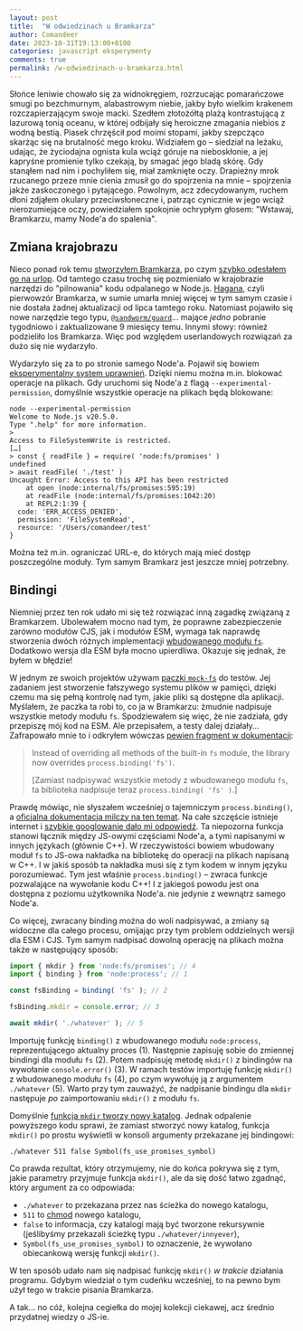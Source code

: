 ```yaml
---
layout: post
title:  "W odwiedzinach u Bramkarza"
author: Comandeer
date: 2023-10-31T19:13:00+0100
categories: javascript eksperymenty
comments: true
permalink: /w-odwiedzinach-u-bramkarza.html
---
```


Słońce leniwie chowało się za widnokręgiem, rozrzucając pomarańczowe smugi po bezchmurnym, alabastrowym niebie, jakby było wielkim krakenem rozczapierzającym swoje macki. Szedłem złotożółtą plażą kontrastującą z lazurową tonią oceanu, w której odbijały się heroiczne zmagania niebios z wodną bestią. Piasek chrzęścił pod moimi stopami, jakby szepcząco skarżąc się na brutalność mego kroku. Widziałem go – siedział na leżaku, udając, że życiodajna ognista kula wciąż góruje na nieboskłonie, a jej kapryśne promienie tylko czekają, by smagać jego bladą skórę. Gdy stanąłem nad nim i pochyliłem się, miał zamknięte oczy. Drapieżny mrok rzucanego przeze mnie cienia zmusił go do spojrzenia na mnie – spojrzenia jakże zaskoczonego i pytającego. Powolnym, acz zdecydowanym, ruchem dłoni zdjąłem okulary przeciwsłoneczne i, patrząc cynicznie w jego wciąż nierozumiejące oczy, powiedziałem spokojnie ochrypłym głosem: "Wstawaj, Bramkarzu, mamy Node'a do spalenia".

## Zmiana krajobrazu

Nieco ponad rok temu [stworzyłem Bramkarza](https://blog.comandeer.pl/bramkarz.html), po czym [szybko odesłałem go na urlop](https://blog.comandeer.pl/bramkarz-na-urlopie.html). Od tamtego czasu trochę się pozmieniało w krajobrazie narzędzi do "pilnowania" kodu odpalanego w Node.js. [Hagana](https://github.com/yaakov123/hagana), czyli pierwowzór Bramkarza, w sumie umarła mniej więcej w tym samym czasie i nie dostała żadnej aktualizacji od lipca tamtego roku. Natomiast pojawiło się nowe narzędzie tego typu, [`@sandworm/guard`](https://www.npmjs.com/package/@sandworm/guard)… mające _jedno_ pobranie tygodniowo i zaktualizowane 9 miesięcy temu. Innymi słowy: również podzieliło los Bramkarza. Więc pod względem userlandowych rozwiązań za dużo się nie wydarzyło.

Wydarzyło się za to po stronie samego Node'a. Pojawił się bowiem [eksperymentalny system uprawnień](https://nodejs.org/docs/latest-v20.x/api/permissions.html). Dzięki niemu można m.in. blokować operacje na plikach. Gdy uruchomi się Node'a z flagą `--experimental-permission`, domyślnie wszystkie operacje na plikach będą blokowane:

```shell
node --experimental-permission
Welcome to Node.js v20.5.0.
Type ".help" for more information.
>
Access to FileSystemWrite is restricted.
[…]
> const { readFile } = require( 'node:fs/promises' )
undefined
> await readFile( './test' )
Uncaught Error: Access to this API has been restricted
    at open (node:internal/fs/promises:595:19)
    at readFile (node:internal/fs/promises:1042:20)
    at REPL2:1:39 {
  code: 'ERR_ACCESS_DENIED',
  permission: 'FileSystemRead',
  resource: '/Users/comandeer/test'
}
```

Można też m.in. ograniczać URL-e, do których mają mieć dostęp poszczególne moduły. Tym samym Bramkarz jest jeszcze mniej potrzebny.

## Bindingi

Niemniej przez ten rok udało mi się też rozwiązać inną zagadkę związaną z Bramkarzem. Ubolewałem mocno nad tym, że poprawne zabezpieczenie zarówno modułów CJS, jak i modułów ESM, wymaga tak naprawdę stworzenia dwóch różnych implementacji [wbudowanego modułu `fs`](https://nodejs.org/docs/latest-v20.x/api/fs.html). Dodatkowo wersja dla ESM była mocno upierdliwa. Okazuje się jednak, że byłem w błędzie!

W jednym ze swoich projektów używam [paczki `mock-fs`](https://www.npmjs.com/package/mock-fs) do testów. Jej zadaniem jest stworzenie fałszywego systemu plików w pamięci, dzięki czemu ma się pełną kontrolę nad tym, jakie pliki są dostępne dla aplikacji. Myślałem, że paczka ta robi to, co ja w Bramkarzu: żmudnie nadpisuje wszystkie metody modułu `fs`. Spodziewałem się więc, że nie zadziała, gdy przepiszę mój kod na ESM. Ale przepisałem, a testy dalej działały… Zafrapowało mnie to i odkryłem wówczas [pewien fragment w dokumentacji](https://www.npmjs.com/package/mock-fs#upgrading-to-version-4):

> <span lang="en">Instead of overriding all methods of the built-in `fs` module, the library now overrides `process.binding('fs')`.</span>
>
> [Zamiast nadpisywać wszystkie metody z wbudowanego modułu `fs`, ta biblioteka nadpisuje teraz `process.binding( 'fs' )`.]

Prawdę mówiąc, nie słyszałem wcześniej o tajemniczym `process.binding()`, a [oficjalna dokumentacja milczy na ten temat](https://nodejs.org/docs/latest-v20.x/api/process.html). Na całe szczęście istnieje internet i [szybkie googlowanie dało mi odpowiedź](https://stackoverflow.com/a/46908813/9025529). Ta niepozorna funkcja stanowi łącznik między JS-owymi częściami Node'a, a tymi napisanymi w innych językach (głównie C++). W rzeczywistości bowiem wbudowany moduł `fs` to JS-owa nakładka na bibliotekę do operacji na plikach napisaną w C++. I w jakiś sposób ta nakładka musi się z tym kodem w innym języku porozumiewać. Tym jest właśnie `process.binding()` – zwraca funkcje pozwalające na wywołanie kodu C++! I z jakiegoś powodu jest ona dostępna z poziomu użytkownika Node'a. nie jedynie z wewnątrz samego Node'a.

Co więcej, zwracany binding można do woli nadpisywać, a zmiany są widoczne dla całego procesu, omijając przy tym problem oddzielnych wersji dla ESM i CJS. Tym samym nadpisać dowolną operację na plikach można także w następujący sposób:

```javascript
import { mkdir } from 'node:fs/promises'; // 4
import { binding } from 'node:process'; // 1

const fsBinding = binding( 'fs' ); // 2

fsBinding.mkdir = console.error; // 3

await mkdir( './whatever' ); // 5
```

Importuję funkcję `binding()` z wbudowanego modułu `node:process`, reprezentującego aktualny proces (1). Następnie zapisuję sobie do zmiennej bindingi dla modułu `fs` (2). Potem nadpisuję metodę `mkdir()` z bindingów na wywołanie `console.error()` (3). W ramach testów importuję funkcję `mkdir()` z wbudowanego modułu `fs` (4), po czym wywołuję ją z argumentem `./whatever` (5). Warto przy tym zauważyć, że nadpisanie bindingu dla `mkdir` następuje _po_ zaimportowaniu `mkdir()` z modułu `fs`.

Domyślnie [funkcja `mkdir` tworzy nowy katalog](https://nodejs.org/docs/latest-v20.x/api/fs.html#fspromisesmkdirpath-options). Jednak odpalenie powyższego kodu sprawi, że zamiast stworzyć nowy katalog, funkcja `mkdir()` po prostu wyświetli w konsoli argumenty przekazane jej bindingowi:

```shell
./whatever 511 false Symbol(fs_use_promises_symbol)
```

Co prawda rezultat, który otrzymujemy, nie do końca pokrywa się z tym, jakie parametry przyjmuje funkcja `mkdir()`, ale da się dość łatwo zgadnąć, który argument za co odpowiada:

* `./whatever` to przekazana przez nas ścieżka do nowego katalogu,
* `511` to [chmod](https://en.wikipedia.org/wiki/Chmod#Numerical_permissions) nowego katalogu,
* `false` to informacja, czy katalogi mają być tworzone rekursywnie (jeślibyśmy przekazali ścieżkę typu `./whatever/innyever`),
* `Symbol(fs_use_promises_symbol)` to oznaczenie, że wywołano obiecankową wersję funkcji `mkdir()`.

W ten sposób udało nam się nadpisać funkcję `mkdir()` _w trakcie_ działania programu. Gdybym wiedział o tym cudeńku wcześniej, to na pewno bym użył tego w trakcie pisania Bramkarza.

A tak… no cóż, kolejna cegiełka do mojej kolekcji ciekawej, acz średnio przydatnej wiedzy o JS-ie.
